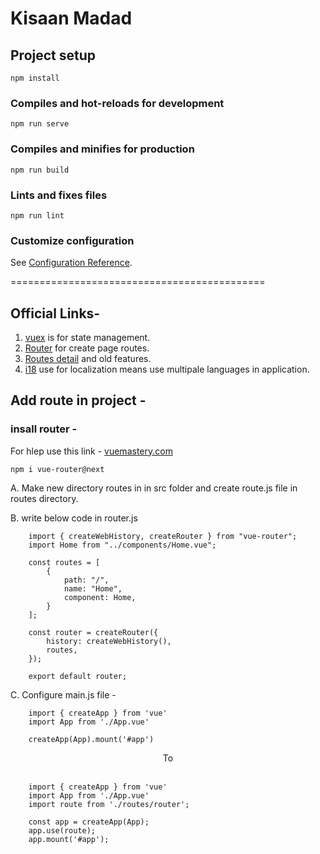 # Kisaan Madad

## Project setup

```
npm install
```

### Compiles and hot-reloads for development

```
npm run serve
```

### Compiles and minifies for production

```
npm run build
```

### Lints and fixes files

```
npm run lint
```

### Customize configuration

See [Configuration Reference](https://cli.vuejs.org/config/).

============================================

## Official Links-

1.  [vuex](https://vuex.vuejs.org/installation.html) is for state management.
2.  [Router](https://router.vuejs.org/guide/#router-view) for create page routes.
3.  [Routes detail](https://vuejs.org/guide/scaling-up/routing.html#official-router) and old features.
4.  [i18](https://kazupon.github.io/vue-i18n/) use for localization means use multipale languages in application.

## Add route in project -

### insall router -

For hlep use this link - [vuemastery.com](https://www.vuemastery.com/blog/vue-router-a-tutorial-for-vue-3/)

    npm i vue-router@next

A. Make new directory routes in in src folder and create route.js file in routes directory.

B. write below code in router.js

        import { createWebHistory, createRouter } from "vue-router";
        import Home from "../components/Home.vue";

        const routes = [
            {
                path: "/",
                name: "Home",
                component: Home,
            }
        ];

        const router = createRouter({
            history: createWebHistory(),
            routes,
        });

        export default router;

C. Configure main.js file -

        import { createApp } from 'vue'
        import App from './App.vue'

        createApp(App).mount('#app')

<center> To </center><br>

        import { createApp } from 'vue'
        import App from './App.vue'
        import route from './routes/router';

        const app = createApp(App);
        app.use(route);
        app.mount('#app');
